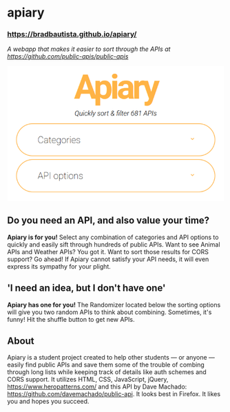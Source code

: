 # apiary
### https://bradbautista.github.io/apiary/
*A webapp that makes it easier to sort through the APIs at https://github.com/public-apis/public-apis*

![alt text](https://github.com/bradbautista/apiary/blob/master/apiary.png "Apiary home page")

## Do you need an API, and also value your time?
**Apiary is for you!** Select any combination of categories and API options to quickly and easily sift through hundreds of public APIs. Want to see Animal APIs and Weather APIs? You got it. Want to sort those results for CORS support? Go ahead! If Apiary cannot satisfy your API needs, it will even express its sympathy for your plight.

## 'I need an idea, but I don't have one'
**Apiary has one for you!** The Randomizer located below the sorting options will give you two random APIs to think about combining. Sometimes, it's funny! Hit the shuffle button to get new APIs.

## About
Apiary is a student project created to help other students — or anyone — easily find public APIs and save them some of the trouble of combing through long lists while keeping track of details like auth schemes and CORS support. It utilizes HTML, CSS, JavaScript, jQuery, https://www.heropatterns.com/ and this API by Dave Machado: https://github.com/davemachado/public-api. It looks best in Firefox. It likes you and hopes you succeed.
